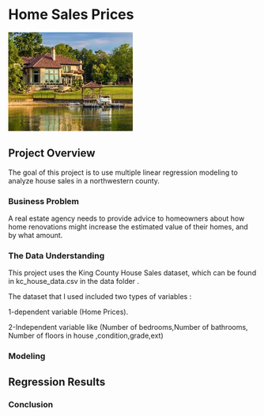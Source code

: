 # Home Sales Prices

![images.jpg](data/image/images.jpg)


## Project Overview

The goal of this project is to use multiple linear regression modeling to analyze house sales in a northwestern county.

### Business Problem

A real estate agency needs to provide advice to homeowners about how home renovations might increase the estimated value of their homes, and by what amount.
### The Data Understanding

This project uses the King County House Sales dataset, which can be found in kc_house_data.csv in the data folder .

The dataset that I used included two types of variables :

1-dependent variable (Home Prices).

2-Independent variable like (Number of bedrooms,Number of bathrooms, Number of floors in house ,condition,grade,ext)

### Modeling


## Regression Results



### Conclusion


